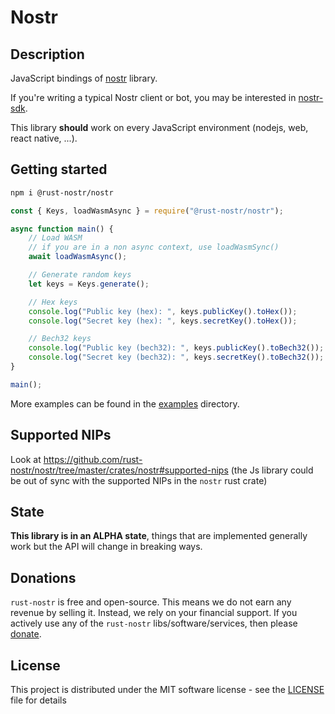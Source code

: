 # Nostr
	
## Description

JavaScript bindings of [nostr](https://github.com/rust-nostr/nostr) library.

If you're writing a typical Nostr client or bot, you may be interested in [nostr-sdk](https://www.npmjs.com/package/@rust-nostr/nostr-sdk).

This library **should** work on every JavaScript environment (nodejs, web, react native, ...).

## Getting started

```sh
npm i @rust-nostr/nostr
```
    
```javascript
const { Keys, loadWasmAsync } = require("@rust-nostr/nostr");

async function main() {
    // Load WASM 
    // if you are in a non async context, use loadWasmSync()
    await loadWasmAsync();

    // Generate random keys
    let keys = Keys.generate();

    // Hex keys
    console.log("Public key (hex): ", keys.publicKey().toHex());
    console.log("Secret key (hex): ", keys.secretKey().toHex());

    // Bech32 keys
    console.log("Public key (bech32): ", keys.publicKey().toBech32());
    console.log("Secret key (bech32): ", keys.secretKey().toBech32());
}

main();
```

More examples can be found in the [examples](https://github.com/rust-nostr/nostr/tree/master/bindings/nostr-js/examples) directory.

## Supported NIPs

Look at <https://github.com/rust-nostr/nostr/tree/master/crates/nostr#supported-nips> (the Js library could be out of sync with the supported NIPs in the `nostr` rust crate)

## State

**This library is in an ALPHA state**, things that are implemented generally work but the API will change in breaking ways.

## Donations

`rust-nostr` is free and open-source. This means we do not earn any revenue by selling it. Instead, we rely on your financial support. If you actively use any of the `rust-nostr` libs/software/services, then please [donate](https://rust-nostr.org/donate).

## License

This project is distributed under the MIT software license - see the [LICENSE](https://github.com/rust-nostr/nostr/blob/master/LICENSE) file for details

